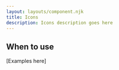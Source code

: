 ```yaml
---
layout: layouts/component.njk
title: Icons
description: Icons description goes here
---
```


## When to use

[Examples here]
